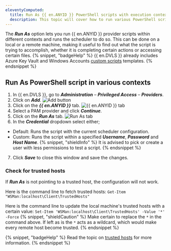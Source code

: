 ```yaml
---
eleventyComputed:
  title: Run As {{ en.ANYID }} PowerShell scripts with execution context
  description: This topic will cover how to run various PowerShell scripts calling {{ en.ANYID }} providers in {{ en.DVLS }} within a certain context.
---
```

The ***Run As*** option lets you run {{ en.ANYID }} provider scripts within different contexts and runs the scheduler to do so. This can be done on a local or a remote machine, making it useful to find out what the script is trying to accomplish, whether it is completing certain actions or accessing certain files.
{% snippet, "badgeHelp" %}
{{ en.DVLS }} already includes Azure Key Vault and Windows Accounts [custom scripts](/kb/devolutions-server/how-to-articles/create-anyidentity-pam-provider/#import-an-anyidentity-template) templates.
{% endsnippet %}

## Run As PowerShell script in various contexts
1. In {{ en.DVLS }}, go to ***Administration*** – ***Privileged Access*** – ***Providers***.
1. Click on ***Add***.
![Add button](https://cdnweb.devolutions.net/docs/docs_en_kb_KB0149.png)
1. Click on the ***{{ en.ANYID }}*** tab.
![{{ en.ANYID }} tab](https://cdnweb.devolutions.net/docs/docs_en_kb_KB0150.png)
1. Select a PAM provider and click ***Continue***.
1. Click on the ***Run As*** tab.
![Run As tab](https://cdnweb.devolutions.net/docs/docs_en_kb_KB0151.png)
1. In the ***Credential*** dropdown select either;
  * Default: Runs the script with the current scheduler configuration.
  * Custom: Runs the script within a specified ***Username***, ***Password*** and ***Host Name***.
{% snippet, "shieldInfo" %}
It is advised to pick or create a user with less permissions to test a script.
{% endsnippet %}

7. Click ***Save*** to close this window and save the changes.

### Check for trusted hosts
If ***Run As*** is not pointing to a trusted host, the configuration will not work.

Here is the command line to fetch trusted hosts: `Get-Item "WSMan:localhost\Client\TrustedHosts"`

Here is the command line to update the local machine's trusted hosts with a certain value: `Set-Item 'WSMan:localhost\Client\TrustedHosts' -Value '*' -Force`
{% snippet, "shieldCaution" %}
Make certain to replace the `*` in the command above. If left as is the `*` acts as a wildcard, which would make every remote host become trusted.
{% endsnippet %}

{% snippet, "badgeHelp" %}
Read the topic on [trusted hosts](/kb/devolutions-server/how-to-articles/winrm-trustedhostslist/) for more information.
{% endsnippet %}
